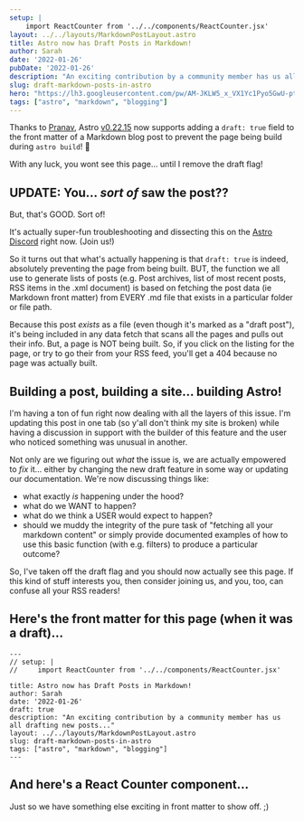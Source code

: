 ```yaml
---
setup: |
    import ReactCounter from '../../components/ReactCounter.jsx'
layout: ../../layouts/MarkdownPostLayout.astro
title: Astro now has Draft Posts in Markdown!
author: Sarah
date: '2022-01-26'
pubDate: '2022-01-26'
description: "An exciting contribution by a community member has us all drafting new posts..."
slug: draft-markdown-posts-in-astro
hero: "https://lh3.googleusercontent.com/pw/AM-JKLW5_x_VX1Yc1Pyo5GwU-ptYInDKww8s1e9OxFZNGoPrqmZSu0afEyM5uLzZgnzE8ahMZ3KBbPPZE4CxZxFAz54jcbG3zdFpcSt_hrBO1elOH22xgLg1ASZfgVl9SYGB_koYDxhm8kISu6VAyJkLzvLXFQ=w250-no?"
tags: ["astro", "markdown", "blogging"]
---
```

Thanks to [Pranav](https://github.com/retronav), Astro [v0.22.15](https://github.com/withastro/astro/blob/main/packages/astro/CHANGELOG.md#02215) now supports adding a `draft: true` field to the front matter of a Markdown blog post to prevent the page being build during `astro build`! 🥳

With any luck, you wont see this page... until I remove the draft flag!

## UPDATE: You... *sort of* saw the post??

But, that's GOOD. Sort of!

It's actually super-fun troubleshooting and dissecting this on the [Astro Discord](https://astro.build.chat) right now. (Join us!)

So it turns out that what's actually happening is that `draft: true` is indeed, absolutely preventing the page from being built. BUT, the function we all use to generate lists of posts (e.g. Post archives, list of most recent posts, RSS items in the .xml document) is based on fetching the post data (ie Markdown front matter) from EVERY .md file that exists in a particular folder or file path.

Because this post *exists* as a file (even though it's marked as a "draft post"), it's being included in any data fetch that scans all the pages and pulls out their info. But, a page is NOT being built. So, if you click on the listing for the page, or try to go their from your RSS feed, you'll get a 404 because no page was actually built.

## Building a post, building a site... building Astro!

I'm having a ton of fun right now dealing with all the layers of this issue. I'm updating this post in one tab (so y'all don't think my site is broken) while having a discussion in support with the builder of this feature and the user who noticed something was unusual in another.

Not only are we figuring out *what* the issue is, we are actually empowered to *fix* it... either by changing the new draft feature in some way or updating our documentation. We're now discussing things like:

- what exactly *is* happening under the hood?
- what do we WANT to happen?
- what do we think a USER would expect to happen?
- should we muddy the integrity of the pure task of "fetching all your markdown content" or simply provide documented examples of how to use this basic function (with e.g. filters) to produce a particular outcome?

So, I've taken off the draft flag and you should now actually see this page. If this kind of stuff interests you, then consider joining us, and you, too, can confuse all your RSS readers!

## Here's the front matter for this page (when it was a draft)... 

```astro
---
// setup: |
//     import ReactCounter from '../../components/ReactCounter.jsx'

title: Astro now has Draft Posts in Markdown!
author: Sarah
date: '2022-01-26'
draft: true
description: "An exciting contribution by a community member has us all drafting new posts..."
layout: ../../layouts/MarkdownPostLayout.astro
slug: draft-markdown-posts-in-astro
tags: ["astro", "markdown", "blogging"]
---
```

## And here's a React Counter component...

Just so we have something else exciting in front matter to show off.  ;)

<ReactCounter client:load />
